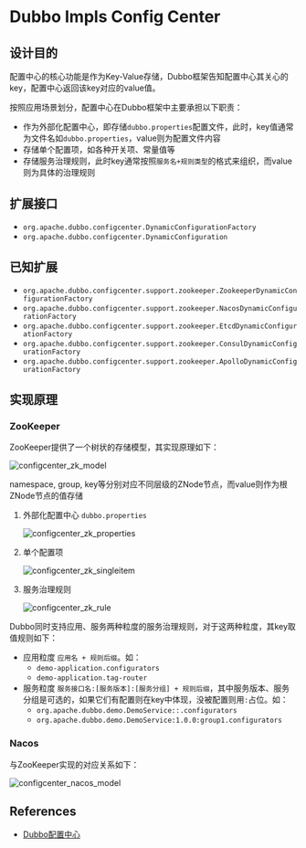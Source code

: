 # Dubbo Impls Config Center

## 设计目的
配置中心的核心功能是作为Key-Value存储，Dubbo框架告知配置中心其关心的key，配置中心返回该key对应的value值。

按照应用场景划分，配置中心在Dubbo框架中主要承担以下职责：
- 作为外部化配置中心，即存储`dubbo.properties`配置文件，此时，key值通常为文件名如`dubbo.properties`，value则为配置文件内容
- 存储单个配置项，如各种开关项、常量值等
- 存储服务治理规则，此时key通常按照`服务名+规则类型`的格式来组织，而value则为具体的治理规则

## 扩展接口
* `org.apache.dubbo.configcenter.DynamicConfigurationFactory`
* `org.apache.dubbo.configcenter.DynamicConfiguration`

## 已知扩展
* `org.apache.dubbo.configcenter.support.zookeeper.ZookeeperDynamicConfigurationFactory`
* `org.apache.dubbo.configcenter.support.zookeeper.NacosDynamicConfigurationFactory`
* `org.apache.dubbo.configcenter.support.zookeeper.EtcdDynamicConfigurationFactory`
* `org.apache.dubbo.configcenter.support.zookeeper.ConsulDynamicConfigurationFactory`
* `org.apache.dubbo.configcenter.support.zookeeper.ApolloDynamicConfigurationFactory`

## 实现原理
### ZooKeeper
ZooKeeper提供了一个树状的存储模型，其实现原理如下：

![configcenter_zk_model](https://s1.wailian.download/2020/02/23/configcenter_zk_model-min.jpg)

namespace, group, key等分别对应不同层级的ZNode节点，而value则作为根ZNode节点的值存储

1. 外部化配置中心 `dubbo.properties`

    ![configcenter_zk_properties](https://s1.wailian.download/2020/02/23/configcenter_zk_properties-min.jpg)

2. 单个配置项

    ![configcenter_zk_singleitem](https://s1.wailian.download/2020/02/23/configcenter_zk_singleitem-min.jpg)

3. 服务治理规则

    ![configcenter_zk_rule](https://s1.wailian.download/2020/02/23/configcenter_zk_rule-min.jpg)

Dubbo同时支持应用、服务两种粒度的服务治理规则，对于这两种粒度，其key取值规则如下：
* 应用粒度 `应用名 + 规则后缀`。如：
    - `demo-application.configurators`
    - `demo-application.tag-router`
* 服务粒度 `服务接口名:[服务版本]:[服务分组] + 规则后缀`，其中服务版本、服务分组是可选的，如果它们有配置则在key中体现，没被配置则用`:`占位。如：
    - `org.apache.dubbo.demo.DemoService::.configurators`
    - `org.apache.dubbo.demo.DemoService:1.0.0:group1.configurators`

### Nacos
与ZooKeeper实现的对应关系如下：

![configcenter_nacos_model](https://s1.wailian.download/2020/02/23/configcenter_nacos_model-min.jpg)

## References
- [Dubbo配置中心](http://dubbo.apache.org/zh-cn/docs/dev/impls/config-center.html)